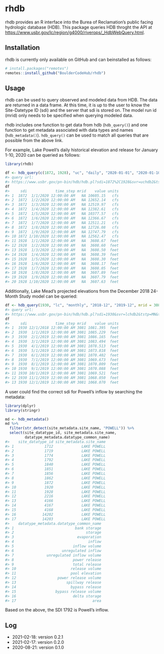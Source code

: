 
<!-- README.md is generated from README.Rmd. Please edit that file -->

# rhdb

<!-- badges: start -->

<!-- badges: end -->

rhdb provides an R interface into the Burea of Reclamation’s public
facing hydrologic database (HDB). This package queries HDB throght the
API at
<https://www.usbr.gov/lc/region/g4000/riverops/_HdbWebQuery.html>.

## Installation

rhdb is currently only available on GitHub and can beinstalled as
follows:

``` r
# install.packages("remotes")
remotes::install_github("BoulderCodeHub/rhdb")
```

## Usage

rhdb can be used to query observed and modeled data from HDB. The data
are returned in a data frame. At this time, it is up to the user to know
the Site-Datetype ID (sdi) and the server that sdi is stored on. The
model run id (mrid) only needs to be specified when querying modeled
data.

rhdb includes one function to get data from hdb (`hdb_query()`) and one
function to get metadata associated with data types and names
(`hdb_metadata()`). `hdb_query()` can be used to match all queries that
are possible from the above link.

For example, Lake Powell’s daily historical elevation and release for
January 1-10, 2020 can be queried as follows:

``` r
library(rhdb)

df <- hdb_query(c(1872, 1928), "uc", "daily", "2020-01-01", "2020-01-10")
#> query url:
#> https://www.usbr.gov/pn-bin/hdb/hdb.pl?sdi=1872%2C1928&svr=uchdb2&tstp=DY&t1=2020-01-01T00:00&t2=2020-01-10T00:00&table=R&mrid=0&format=json
df
#>     sdi             time_step mrid    value units
#> 1  1872  1/1/2020 12:00:00 AM   NA 10605.15   cfs
#> 2  1872  1/2/2020 12:00:00 AM   NA 12652.14   cfs
#> 3  1872  1/3/2020 12:00:00 AM   NA 12519.97   cfs
#> 4  1872  1/4/2020 12:00:00 AM   NA 12382.61   cfs
#> 5  1872  1/5/2020 12:00:00 AM   NA 10377.57   cfs
#> 6  1872  1/6/2020 12:00:00 AM   NA 12366.67   cfs
#> 7  1872  1/7/2020 12:00:00 AM   NA 12511.21   cfs
#> 8  1872  1/8/2020 12:00:00 AM   NA 12726.08   cfs
#> 9  1872  1/9/2020 12:00:00 AM   NA 12747.79   cfs
#> 10 1872 1/10/2020 12:00:00 AM   NA 12562.47   cfs
#> 11 1928  1/1/2020 12:00:00 AM   NA  3608.67  feet
#> 12 1928  1/2/2020 12:00:00 AM   NA  3608.60  feet
#> 13 1928  1/3/2020 12:00:00 AM   NA  3608.50  feet
#> 14 1928  1/4/2020 12:00:00 AM   NA  3608.39  feet
#> 15 1928  1/5/2020 12:00:00 AM   NA  3608.30  feet
#> 16 1928  1/6/2020 12:00:00 AM   NA  3608.17  feet
#> 17 1928  1/7/2020 12:00:00 AM   NA  3608.05  feet
#> 18 1928  1/8/2020 12:00:00 AM   NA  3607.89  feet
#> 19 1928  1/9/2020 12:00:00 AM   NA  3607.79  feet
#> 20 1928 1/10/2020 12:00:00 AM   NA  3607.63  feet
```

Additionally, Lake Mead’s projected elevations from the December 2018
24-Month Study model can be queried:

``` r
df <- hdb_query(1930, "lc", "monthly", "2018-12", "2019-12", mrid = 3081)
#> query url:
#> https://www.usbr.gov/pn-bin/hdb/hdb.pl?sdi=1930&svr=lchdb2&tstp=MN&t1=2018-12-01T00:00&t2=2019-12-01T00:00&table=M&mrid=3081&format=json
df
#>     sdi             time_step mrid    value units
#> 1  1930 12/1/2018 12:00:00 AM 3081 1081.395  feet
#> 2  1930  1/1/2019 12:00:00 AM 3081 1085.229  feet
#> 3  1930  2/1/2019 12:00:00 AM 3081 1086.165  feet
#> 4  1930  3/1/2019 12:00:00 AM 3081 1083.494  feet
#> 5  1930  4/1/2019 12:00:00 AM 3081 1078.513  feet
#> 6  1930  5/1/2019 12:00:00 AM 3081 1073.818  feet
#> 7  1930  6/1/2019 12:00:00 AM 3081 1070.402  feet
#> 8  1930  7/1/2019 12:00:00 AM 3081 1069.673  feet
#> 9  1930  8/1/2019 12:00:00 AM 3081 1070.809  feet
#> 10 1930  9/1/2019 12:00:00 AM 3081 1070.088  feet
#> 11 1930 10/1/2019 12:00:00 AM 3081 1069.521  feet
#> 12 1930 11/1/2019 12:00:00 AM 3081 1068.050  feet
#> 13 1930 12/1/2019 12:00:00 AM 3081 1068.070  feet
```

A user could find the correct sdi for Powell’s inflow by searching the
metadata:

``` r
library(dplyr)
library(stringr)

md <- hdb_metadata()
md %>%
  filter(str_detect(site_metadata.site_name, "POWELL")) %>%
  select(site_datatype_id, site_metadata.site_name, 
         datatype_metadata.datatype_common_name)
#>    site_datatype_id site_metadata.site_name
#> 1              1712             LAKE POWELL
#> 2              1719             LAKE POWELL
#> 3              1774             LAKE POWELL
#> 4              1792             LAKE POWELL
#> 5              1840             LAKE POWELL
#> 6              1851             LAKE POWELL
#> 7              1856             LAKE POWELL
#> 8              1862             LAKE POWELL
#> 9              1872             LAKE POWELL
#> 10             1920             LAKE POWELL
#> 11             1928             LAKE POWELL
#> 12             2216             LAKE POWELL
#> 13             4166             LAKE POWELL
#> 14             4167             LAKE POWELL
#> 15             4168             LAKE POWELL
#> 16            14202             LAKE POWELL
#> 17            14203             LAKE POWELL
#>    datatype_metadata.datatype_common_name
#> 1                            bank storage
#> 2                                 storage
#> 3                             evaporation
#> 4                                  inflow
#> 5                           inflow volume
#> 6                      unregulated inflow
#> 7               unregulated inflow volume
#> 8                           power release
#> 9                           total release
#> 10                         release volume
#> 11                         pool elevation
#> 12                   power release volume
#> 13                       spillway release
#> 14                         bypass release
#> 15                  bypass release volume
#> 16                          delta storage
#> 17                                   area
```

Based on the above, the SDI 1792 is Powell’s inflow.

## Log

  - 2021-02-18: version 0.2.1
  - 2021-02-17: version 0.2.0
  - 2020-08-21: version 0.1.0
